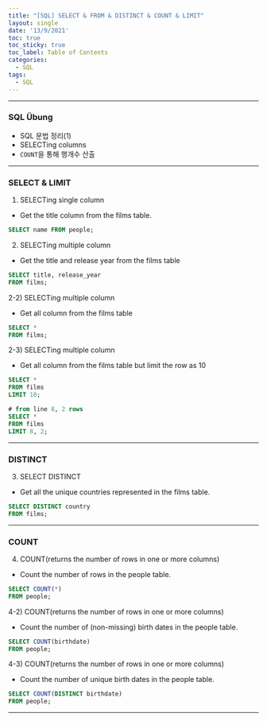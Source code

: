 ```yaml
---
title: "[SQL] SELECT & FROM & DISTINCT & COUNT & LIMIT"
layout: single
date: '13/9/2021'
toc: true
toc_sticky: true
toc_label: Table of Contents
categories:
  - SQL
tags:
  - SQL
---
```


---
### SQL Übung 
* SQL 문법 정리(1)
* SELECTing columns
* ```COUNT```을 통해 행개수 산출

---

### SELECT & LIMIT
1) SELECTing single column
* Get the title column from the films table.

```sql
SELECT name FROM people;
```

2) SELECTing multiple column
* Get the title and release year from the films table

```sql
SELECT title, release_year 
FROM films;
```

2-2) SELECTing multiple column
* Get all column from the films table

```sql
SELECT *
FROM films;
```

2-3) SELECTing multiple column
* Get all column from the films table but limit the row as 10

```sql
SELECT *
FROM films
LIMIT 10;

# from line 8, 2 rows
SELECT *
FROM films
LIMIT 8, 2;
```
---

### DISTINCT
3) SELECT DISTINCT
* Get all the unique countries represented in the films table.

```sql
SELECT DISTINCT country 
FROM films;
```
---

### COUNT
4) COUNT(returns the number of rows in one or more columns)
* Count the number of rows in the people table.

```sql
SELECT COUNT(*)
FROM people;
```

4-2) COUNT(returns the number of rows in one or more columns)
* Count the number of (non-missing) birth dates in the people table.

```sql
SELECT COUNT(birthdate)
FROM people;
```

4-3) COUNT(returns the number of rows in one or more columns)
* Count the number of unique birth dates in the people table.

```sql
SELECT COUNT(DISTINCT birthdate)
FROM people;
```

---
